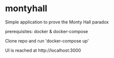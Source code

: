 # montyhall
Simple application to prove the Monty Hall paradox

prerequisites: docker & docker-compose

Clone repo and run 'docker-compose up'

UI is reached at http://localhost:3000
